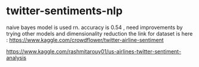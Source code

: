 # twitter-sentiments-nlp

naive bayes model is used rn. accuracy is 0.54 , need improvements by trying other models and dimensionality reduction
 the link for dataset is here : https://www.kaggle.com/crowdflower/twitter-airline-sentiment
 
 https://www.kaggle.com/rashmitarouy01/us-airlines-twitter-sentiment-analysis
